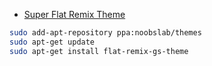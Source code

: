 * [Super Flat Remix Theme](https://www.ubuntupit.com/top-15-best-gnome-shell-themes-gnome-desktop/)

```bash
sudo add-apt-repository ppa:noobslab/themes
sudo apt-get update
sudo apt-get install flat-remix-gs-theme
```
